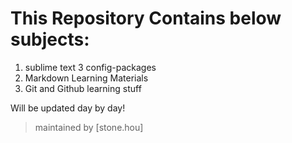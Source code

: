 # This Repository Contains below subjects:
1. sublime text 3 config-packages
2. Markdown Learning Materials 
3. Git and Github learning stuff

Will be updated day by day!
> maintained by [stone.hou]
